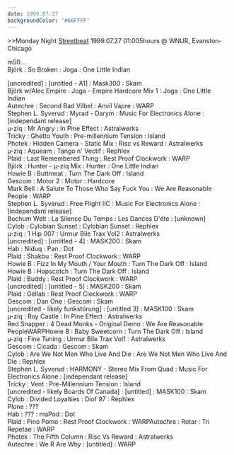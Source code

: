```yaml
---
date: 1999.07.27
backgroundColor: '#66FFFF'
---
```


\>>Monday Night [Streetbeat](http://www.wnur.org/) 1999.07.27 01:005hours @ WNUR, Evanston-Chicago  

m50...  
Björk : So Broken : Joga : One Little Indian

\[uncredited\] : \[untitled - A1\] : Mask300 : Skam  
Björk w/Alec Empire : Joga - Empire Hardcore Mix 1 : Joga : One Little Indian  
Autechre : Second Bad Vilbel : Anvil Vapre : WARP  
Stephen L. Syverud : Myrad - Darym : Music For Electronics Alone : \[independant release\]  
µ-ziq : Mr Angry : In Pine Effect : Astralwerks  
Tricky : Ghetto Youth : Pre-millennium Tension : Island  
Photek : Hidden Camera - Static Mix : Risc vs Reward : Astralwerks  
µ-ziq : Aqueam : Tango n' Vectif : Rephlex  
Plaid : Last Remembered Thing : Rest Proof Clockwork : WARP  
Björk : Hunter - µ-ziq Mix : Hunter : One Little Indian  
Howie B : Buttmeat : Turn The Dark Off : Island  
Gescom : Motor 2 : Motor : Hardcore  
Mark Bell : A Salute To Those Who Say Fuck You : We Are Reasonable People : WARP  
Stephen L. Syverud : Free Flight IIC : Music For Electronics Alone : \[independant release\]  
Bochum Welt : La Silence Du Temps : Les Dances D'éte : \[unknown\]  
Cylob : Cylobian Sunset : Cylobian Sunset : Rephlex  
µ-ziq : 1 Hip 007 : Urmur Bile Trax Vol2 : Astralwerks  
\[uncredited\] : \[untitled - 4\] : MASK200 : Skam  
Hab : Niduq : Pan : Dot  
Plaid : Shakbu : Rest Proof Clockwork : WARP  
Howie B : Fizz In My Mouth / Your Mouth : Turn The Dark Off : Island  
Howie B : Hopscotch : Turn The Dark Off : Island  
Plaid : Buddy : Rest Proof Clockwork : WARP  
\[uncredited\] : \[untitled - 5\] : MASK200 : Skam  
Plaid : Gellab : Rest Proof Clockwork : WARP  
Gescom : Dan One : Gescom : Skam  
\[uncredited - likely funkstörung\] : \[untitled 3\] : MASK100 : Skam  
µ-ziq : Roy Castle : In Pine Effect : Astralwerks  
Red Snapper : 4 Dead Monks - Original Demo : We Are Reasonable PeopleWARPHowie B : Baby Sweetcorn : Turn The Dark Off : Island  
µ-ziq : Fine Tuning : Urmur Bile Trax Vol1 : Astralwerks  
Gescom : Cicada : Gescom : Skam  
Cylob : Are We Not Men Who Live And Die : Are We Not Men Who Live And Die : Rephlex  
Stephen L. Syverud : HARMONY - Stereo Mix From Quad : Music For Electronics Alone : \[independant release\]  
Tricky : Vent : Pre-Millennium Tension : Island  
\[uncredited - likely Boards Of Canada\] : \[untitled\] : MASK100 : Skam  
Cylob : Divided Loyalties : Diof 97 : Rephlex  
Plone : ???  
Hab : ??? : maPod : Dot  
Plaid : Pino Pomo : Rest Proof Clockwork : WARPAutechre : Rotar : Tri Repetae : WARP  
Photek : The Fifth Column : Risc Vs Reward : Astralwerks  
Autechre : We R Are Why : \[untitled\] : WARP